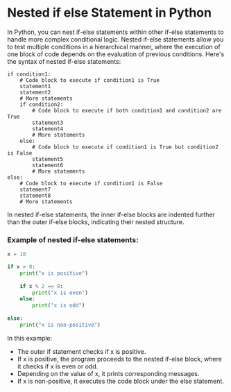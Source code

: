 # Nested if else Statement in Python

In Python, you can nest if-else statements within other if-else statements to handle more complex conditional logic. Nested if-else statements allow you to test multiple conditions in a hierarchical manner, where the execution of one block of code depends on the evaluation of previous conditions. Here's the syntax of nested if-else statements:

```
if condition1:
    # Code block to execute if condition1 is True
    statement1
    statement2
    # More statements
    if condition2:
        # Code block to execute if both condition1 and condition2 are True
        statement3
        statement4
        # More statements
    else:
        # Code block to execute if condition1 is True but condition2 is False
        statement5
        statement6
        # More statements
else:
    # Code block to execute if condition1 is False
    statement7
    statement8
    # More statements
```

In nested if-else statements, the inner if-else blocks are indented further than the outer if-else blocks, indicating their nested structure.

### Example of nested if-else statements:

```python
x = 10

if x > 0:
    print("x is positive")
    
    if x % 2 == 0:
        print("x is even")
    else:
        print("x is odd")
        
else:
    print("x is non-positive")
```

In this example:

- The outer if statement checks if x is positive.
- If x is positive, the program proceeds to the nested if-else block, where it checks if x is even or odd.
- Depending on the value of x, it prints corresponding messages.
- If x is non-positive, it executes the code block under the else statement.